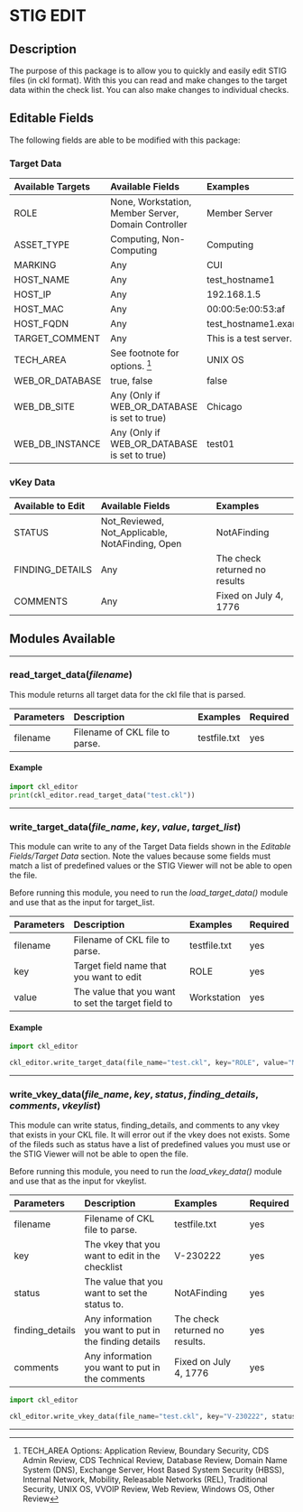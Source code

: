 # STIG EDIT

## Description

The purpose of this package is to allow you to quickly and easily edit STIG files (in ckl format). With this you can read and make changes to the target data within the check list. You can also make changes to individual checks.

## Editable Fields 

The following fields are able to be modified with this package:

### Target Data
| Available Targets | Available Fields                                          | Examples         |
|:------------------|:----------------------------------------------------------|:-----------------|
| ROLE              | None, Workstation, Member Server, Domain Controller       | Member Server    
| ASSET_TYPE        | Computing, Non-Computing                                  | Computing
| MARKING           | Any                                                       | CUI
| HOST_NAME         | Any                                                       | test_hostname1
| HOST_IP           | Any                                                       | 192.168.1.5
| HOST_MAC          | Any                                                       | 00:00:5e:00:53:af
| HOST_FQDN         | Any                                                       | test_hostname1.example.com
| TARGET_COMMENT    | Any                                                       | This is a test server.           
| TECH_AREA         | See footnote for options. [^1]                            | UNIX OS
| WEB_OR_DATABASE   | true, false                                               | false         
| WEB_DB_SITE       | Any (Only if WEB_OR_DATABASE is set to true)              | Chicago
| WEB_DB_INSTANCE   | Any (Only if WEB_OR_DATABASE is set to true)              | test01

[^1]: TECH_AREA Options: Application Review, Boundary Security, CDS Admin Review, CDS Technical Review, Database Review, Domain Name System (DNS), Exchange Server, Host Based System Security (HBSS), Internal Network, Mobility, Releasable Networks (REL), Traditional Security, UNIX OS, VVOIP Review, Web Review, Windows OS, Other Review


### vKey Data
| Available to Edit | Available Fields                                          | Examples         |
|:------------------|:----------------------------------------------------------|:-----------------|
| STATUS            | Not_Reviewed, Not_Applicable, NotAFinding, Open           | NotAFinding      
| FINDING_DETAILS   | Any                                                       | The check returned no results
| COMMENTS          | Any                                                       | Fixed on July 4, 1776

## Modules Available

---

### **read_target_data**(*filename*)

This module returns all target data for the ckl file that is parsed.

| Parameters        | Description                                               | Examples         | Required |
|:------------------|:----------------------------------------------------------|:-----------------|:---------|
| filename          | Filename of CKL file to parse.                            | testfile.txt     | yes

#### Example
```python
import ckl_editor
print(ckl_editor.read_target_data("test.ckl"))
```
    

---

### **write_target_data**(*file_name*, *key*, *value*, *target_list*)

This module can write to any of the Target Data fields shown in the *Editable Fields/Target Data* section. Note the values because some fields must match a list of predefined values or the STIG Viewer will not be able to open the file.

Before running this module, you need to run the *load_target_data()* module and use that as the input for target_list. 

| Parameters        | Description                                               | Examples         | Required |
|:------------------|:----------------------------------------------------------|:-----------------|:---------|
| filename          | Filename of CKL file to parse.                            | testfile.txt     | yes      
| key               | Target field name that you want to edit                   | ROLE             | yes      
| value             | The value that you want to set the target field to        | Workstation      | yes      

#### Example
```python
import ckl_editor

ckl_editor.write_target_data(file_name="test.ckl", key="ROLE", value="Member Server")
```

---

### **write_vkey_data**(*file_name*, *key*, *status*, *finding_details*, *comments*, *vkeylist*)

This module can write status, finding_details, and comments to any vkey that exists in your CKL file. It will error out if the vkey does not exists. Some of the fileds such as status have a list of predefined values you must use or the STIG Viewer will not be able to open the file.

Before running this module, you need to run the *load_vkey_data()* module and use that as the input for vkeylist.

| Parameters        | Description                                            | Examples         | Required |
|:------------------|:-------------------------------------------------------|:-----------------|:---------|
| filename          | Filename of CKL file to parse.                         | testfile.txt     | yes      
| key               | The vkey that you want to edit in the checklist        | V-230222         | yes      
| status            | The value that you want to set the status to.          | NotAFinding      | yes     
| finding_details   | Any information you want to put in the finding details | The check returned no results.| yes   
| comments          | Any information you want to put in the comments        | Fixed on July 4, 1776 | yes    

```python
import ckl_editor

ckl_editor.write_vkey_data(file_name="test.ckl", key="V-230222", status="Not_Reviewed", finding_details="Server was patched.\nThis is not a finding", comments="No Comment.")
```

---
